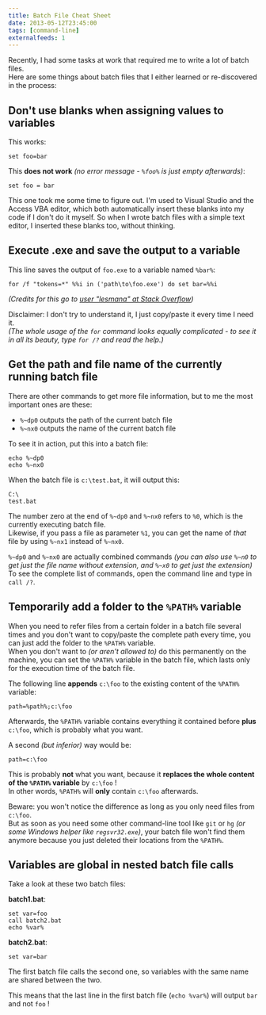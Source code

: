 ```yaml
---
title: Batch File Cheat Sheet
date: 2013-05-12T23:45:00
tags: [command-line]
externalfeeds: 1
---
```


Recently, I had some tasks at work that required me to write a lot of batch files.  
Here are some things about batch files that I either learned or re-discovered in the process:


## Don't use blanks when assigning values to variables

This works:

	set foo=bar

This **does not work** *(no error message - `%foo%` is just empty afterwards)*:

	set foo = bar

This one took me some time to figure out. I'm used to Visual Studio and the Access VBA editor, which both automatically insert these blanks into my code if I don't do it myself. So when I wrote batch files with a simple text editor, I inserted these blanks too, without thinking.


## Execute .exe and save the output to a variable

This line saves the output of `foo.exe` to a variable named `%bar%`:

	for /f "tokens=*" %%i in ('path\to\foo.exe') do set bar=%%i 

*(Credits for this go to [user "lesmana" at Stack Overflow](http://stackoverflow.com/a/4695680/6884))*

Disclaimer: I don't try to understand it, I just copy/paste it every time I need it.   
*(The whole usage of the `for` command looks equally complicated - to see it in all its beauty, type `for /?` and read the help.)*


## Get the path and file name of the currently running batch file

There are other commands to get more file information, but to me the most important ones are these:

- `%~dp0` outputs the path of the current batch file
- `%~nx0` outputs the name of the current batch file

To see it in action, put this into a batch file:

	echo %~dp0
	echo %~nx0

When the batch file is `c:\test.bat`, it will output this:

	C:\
	test.bat

The number zero at the end of `%~dp0` and `%~nx0` refers to `%0`, which is the currently executing batch file.  
Likewise, if you pass a file as parameter `%1`, you can get the name of *that* file by using `%~nx1` instead of `%~nx0`.

`%~dp0` and `%~nx0` are actually combined commands *(you can also use `%~n0` to get just the file name without extension, and `%~x0` to get just the extension)*  
To see the complete list of commands, open the command line and type in `call /?`.


## Temporarily add a folder to the `%PATH%` variable

When you need to refer files from a certain folder in a batch file several times and you don't want to copy/paste the complete path every time, you can just add the folder to the `%PATH%` variable.  
When you don't want to *(or aren't allowed to)* do this permanently on the machine, you can set the `%PATH%` variable in the batch file, which lasts only for the execution time of the batch file.

The following line **appends** `c:\foo` to the existing content of the `%PATH%` variable:

	path=%path%;c:\foo

Afterwards, the `%PATH%` variable contains everything it contained before **plus** `c:\foo`, which is probably what you want.

A second *(but inferior)* way would be:

	path=c:\foo

This is probably **not** what you want, because it **replaces the whole content of the `%PATH%` variable** by `c:\foo` !  
In other words, `%PATH%` will **only** contain `c:\foo` afterwards.

Beware: you won't notice the difference as long as you only need files from `c:\foo`.  
But as soon as you need some other command-line tool like `git` or `hg` *(or some Windows helper like `regsvr32.exe`)*, your batch file won't find them anymore because you just deleted their locations from the `%PATH%`.


## Variables are global in nested batch file calls

Take a look at these two batch files:

**batch1.bat**:

	set var=foo
	call batch2.bat
	echo %var%

**batch2.bat**:

	set var=bar

The first batch file calls the second one, so variables with the same name are shared between the two.

This means that the last line in the first batch file (`echo %var%`) will output `bar` and not `foo` !

